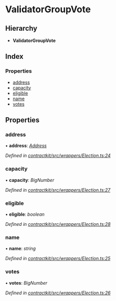 # ValidatorGroupVote

## Hierarchy

* **ValidatorGroupVote**

## Index

### Properties

* [address]()
* [capacity]()
* [eligible]()
* [name]()
* [votes]()

## Properties

### address

• **address**: [_Address_](_base_.md#address)

_Defined in_ [_contractkit/src/wrappers/Election.ts:24_](https://github.com/celo-org/celo-monorepo/blob/master/packages/contractkit/src/wrappers/Election.ts#L24)

### capacity

• **capacity**: _BigNumber_

_Defined in_ [_contractkit/src/wrappers/Election.ts:27_](https://github.com/celo-org/celo-monorepo/blob/master/packages/contractkit/src/wrappers/Election.ts#L27)

### eligible

• **eligible**: _boolean_

_Defined in_ [_contractkit/src/wrappers/Election.ts:28_](https://github.com/celo-org/celo-monorepo/blob/master/packages/contractkit/src/wrappers/Election.ts#L28)

### name

• **name**: _string_

_Defined in_ [_contractkit/src/wrappers/Election.ts:25_](https://github.com/celo-org/celo-monorepo/blob/master/packages/contractkit/src/wrappers/Election.ts#L25)

### votes

• **votes**: _BigNumber_

_Defined in_ [_contractkit/src/wrappers/Election.ts:26_](https://github.com/celo-org/celo-monorepo/blob/master/packages/contractkit/src/wrappers/Election.ts#L26)

